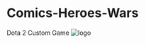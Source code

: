 # Comics-Heroes-Wars
Dota 2 Custom Game
![logo](https://pp.userapi.com/c630020/v630020810/4ad08/uJ_aB1lwkk0.jpg)

